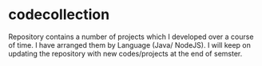 # codecollection
Repository contains a number of projects which I developed over a course of time. I have arranged them by Language (Java/ NodeJS). 
I will keep on updating the repository with new codes/projects at the end of semster.
